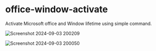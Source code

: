 # office-window-activate
Activate Microsoft office and Window lifetime using simple command.


![Screenshot 2024-09-03 200209](https://github.com/user-attachments/assets/0757ffd5-1c01-4b38-9b8b-996c3a19aa51)

![Screenshot 2024-09-03 200050](https://github.com/user-attachments/assets/885b76b2-d4ca-48f6-8592-ab0b044fa470)
